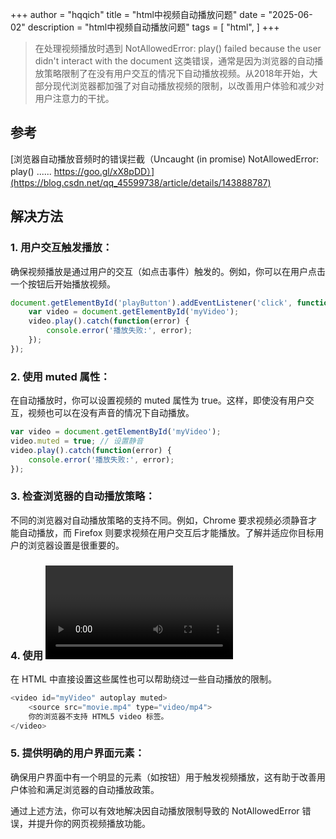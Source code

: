 +++
author = "hqqich"
title = "html中视频自动播放问题"
date = "2025-06-02"
description = "html中视频自动播放问题"
tags = [
    "html",
]
+++

> 在处理视频播放时遇到 NotAllowedError: play() failed because the user didn't interact with the document 这类错误，通常是因为浏览器的自动播放策略限制了在没有用户交互的情况下自动播放视频。从2018年开始，大部分现代浏览器都加强了对自动播放视频的限制，以改善用户体验和减少对用户注意力的干扰。

## 参考

[浏览器自动播放音频时的错误拦截（Uncaught (in promise) NotAllowedError: play() ...... https://goo.gl/xX8pDD）](https://blog.csdn.net/qq_45599738/article/details/143888787)

## 解决方法

### 1. 用户交互触发播放：

确保视频播放是通过用户的交互（如点击事件）触发的。例如，你可以在用户点击一个按钮后开始播放视频。

```javascript
document.getElementById('playButton').addEventListener('click', function() {
    var video = document.getElementById('myVideo');
    video.play().catch(function(error) {
        console.error('播放失败:', error);
    });
});
```

### 2. 使用 muted 属性：

在自动播放时，你可以设置视频的 muted 属性为 true。这样，即使没有用户交互，视频也可以在没有声音的情况下自动播放。

```javascript
var video = document.getElementById('myVideo');
video.muted = true; // 设置静音
video.play().catch(function(error) {
    console.error('播放失败:', error);
});
```

### 3. 检查浏览器的自动播放策略：

不同的浏览器对自动播放策略的支持不同。例如，Chrome 要求视频必须静音才能自动播放，而 Firefox 则要求视频在用户交互后才能播放。了解并适应你目标用户的浏览器设置是很重要的。

### 4. 使用 <video> 标签的 autoplay 和 muted 属性：

在 HTML 中直接设置这些属性也可以帮助绕过一些自动播放的限制。

```javascript
<video id="myVideo" autoplay muted>
    <source src="movie.mp4" type="video/mp4">
    你的浏览器不支持 HTML5 video 标签。
</video>
```

### 5. 提供明确的用户界面元素：

确保用户界面中有一个明显的元素（如按钮）用于触发视频播放，这有助于改善用户体验和满足浏览器的自动播放政策。

通过上述方法，你可以有效地解决因自动播放限制导致的 NotAllowedError 错误，并提升你的网页视频播放功能。
